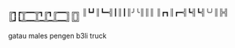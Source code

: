 ╔┓┏╦━━╦┓╔┓╔━━╗╔╗
║┗┛║┗━╣┃║┃║╯╰║║║
║┏┓║┏━╣┗╣┗╣╰╯║╠╣
╚┛┗╩━━╩━╩━╩━━╝╚╝ 

gatau males pengen b3li truck
